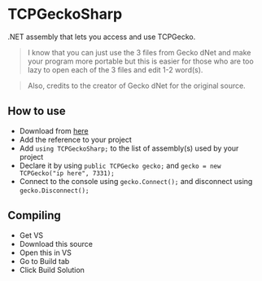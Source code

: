 # TCPGeckoSharp
.NET assembly that lets you access and use TCPGecko.

> I know that you can just use the 3 files from Gecko dNet and make your program more portable but this is easier for those who are too lazy to open each of the 3 files and edit 1-2 word(s).

> Also, credits to the creator of Gecko dNet for the original source.

## How to use
- Download from [here](https://github.com/ASHTeam/TCPGeckoSharp/releases/latest)
- Add the reference to your project
- Add `using TCPGeckoSharp;` to the list of assembly(s) used by your project
- Declare it by using `public TCPGecko gecko;` and `gecko = new TCPGecko("ip here", 7331);`
- Connect to the console using `gecko.Connect();` and disconnect using `gecko.Disconnect();`

## Compiling
- Get VS
- Download this source
- Open this in VS
- Go to Build tab
- Click Build Solution
